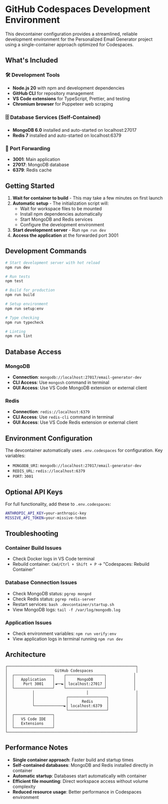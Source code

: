 # GitHub Codespaces Development Environment

This devcontainer configuration provides a streamlined, reliable development environment for the Personalized Email Generator project using a single-container approach optimized for Codespaces.

## What's Included

### 🛠️ Development Tools
- **Node.js 20** with npm and development dependencies
- **GitHub CLI** for repository management
- **VS Code extensions** for TypeScript, Prettier, and testing
- **Chromium browser** for Puppeteer web scraping

### 🗄️ Database Services (Self-Contained)
- **MongoDB 6.0** installed and auto-started on localhost:27017
- **Redis 7** installed and auto-started on localhost:6379

### 🔌 Port Forwarding
- **3001**: Main application
- **27017**: MongoDB database
- **6379**: Redis cache

## Getting Started

1. **Wait for container to build** - This may take a few minutes on first launch
2. **Automatic setup** - The initialization script will:
   - Wait for workspace files to be mounted
   - Install npm dependencies automatically
   - Start MongoDB and Redis services
   - Configure the development environment
3. **Start development server** - Run `npm run dev`
4. **Access the application** at the forwarded port 3001

## Development Commands

```bash
# Start development server with hot reload
npm run dev

# Run tests
npm test

# Build for production
npm run build

# Setup environment
npm run setup:env

# Type checking
npm run typecheck

# Linting
npm run lint
```

## Database Access

### MongoDB
- **Connection**: `mongodb://localhost:27017/email-generator-dev`
- **CLI Access**: Use `mongosh` command in terminal
- **GUI Access**: Use VS Code MongoDB extension or external client

### Redis
- **Connection**: `redis://localhost:6379`
- **CLI Access**: Use `redis-cli` command in terminal
- **GUI Access**: Use VS Code Redis extension or external client

## Environment Configuration

The devcontainer automatically uses `.env.codespaces` for configuration. Key variables:

- `MONGODB_URI`: `mongodb://localhost:27017/email-generator-dev`
- `REDIS_URL`: `redis://localhost:6379`  
- `PORT`: `3001`

## Optional API Keys

For full functionality, add these to `.env.codespaces`:

```bash
ANTHROPIC_API_KEY=your-anthropic-key
MISSIVE_API_TOKEN=your-missive-token
```

## Troubleshooting

### Container Build Issues
- Check Docker logs in VS Code terminal
- Rebuild container: `Cmd/Ctrl + Shift + P` → "Codespaces: Rebuild Container"

### Database Connection Issues
- Check MongoDB status: `pgrep mongod`
- Check Redis status: `pgrep redis-server`
- Restart services: `bash .devcontainer/startup.sh`
- View MongoDB logs: `tail -f /var/log/mongodb.log`

### Application Issues
- Check environment variables: `npm run verify:env`
- View application logs in terminal running `npm run dev`

## Architecture

```
┌─────────────────────────────────────────────────────────┐
│                     GitHub Codespaces                   │
│  ┌─────────────────┐    ┌─────────────────┐            │
│  │   Application   │    │     MongoDB     │            │
│  │    Port 3001    │◄──►│ localhost:27017 │            │
│  └─────────────────┘    └─────────────────┘            │
│           │                       │                     │
│           │              ┌─────────────────┐            │
│           │              │      Redis      │            │
│           └─────────────►│ localhost:6379  │            │
│                          └─────────────────┘            │
│  ┌─────────────────┐                                    │
│  │   VS Code IDE   │                                    │
│  │   Extensions    │                                    │
│  └─────────────────┘                                    │
└─────────────────────────────────────────────────────────┘
```

## Performance Notes

- **Single container approach**: Faster build and startup times
- **Self-contained databases**: MongoDB and Redis installed directly in container
- **Automatic startup**: Databases start automatically with container
- **Efficient file mounting**: Direct workspace access without volume complexity
- **Reduced resource usage**: Better performance in Codespaces environment